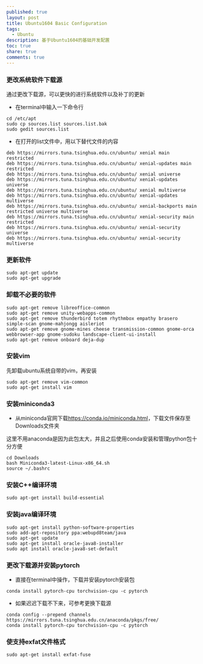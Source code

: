 ```yaml
---
published: true
layout: post
title: Ubuntu1604 Basic Configuration
tags:
  - Ubuntu
description: 基于Ubuntu1604的基础开发配置
toc: true
share: true
comments: true
---
```

### 更改系统软件下载源

通过更改下载源，可以更快的进行系统软件以及补丁的更新

- 在terminal中输入一下命令行

```
cd /etc/apt
sudo cp sources.list sources.list.bak
sudo gedit sources.list
```

- 在打开的list文件中，用以下替代文件的内容
```
deb https://mirrors.tuna.tsinghua.edu.cn/ubuntu/ xenial main restricted
deb https://mirrors.tuna.tsinghua.edu.cn/ubuntu/ xenial-updates main restricted
deb https://mirrors.tuna.tsinghua.edu.cn/ubuntu/ xenial universe
deb https://mirrors.tuna.tsinghua.edu.cn/ubuntu/ xenial-updates universe
deb https://mirrors.tuna.tsinghua.edu.cn/ubuntu/ xenial multiverse
deb https://mirrors.tuna.tsinghua.edu.cn/ubuntu/ xenial-updates multiverse
deb https://mirrors.tuna.tsinghua.edu.cn/ubuntu/ xenial-backports main restricted universe multiverse
deb https://mirrors.tuna.tsinghua.edu.cn/ubuntu/ xenial-security main restricted
deb https://mirrors.tuna.tsinghua.edu.cn/ubuntu/ xenial-security universe
deb https://mirrors.tuna.tsinghua.edu.cn/ubuntu/ xenial-security multiverse
```

### 更新软件

```
sudo apt-get update
sudo apt-get upgrade
```

### 卸载不必要的软件

```
sudo apt-get remove libreoffice-common
sudo apt-get remove unity-webapps-common
sudo apt-get remove thunderbird totem rhythmbox empathy brasero simple-scan gnome-mahjongg aisleriot
sudo apt-get remove gnome-mines cheese transmission-common gnome-orca webbrowser-app gnome-sudoku landscape-client-ui-install
sudo apt-get remove onboard deja-dup 
```

### 安装vim

先卸载ubuntu系统自带的vim，再安装

```
sudo apt-get remove vim-common
sudo apt-get install vim
```

### 安装miniconda3

- 从miniconda官网下载<https://conda.io/miniconda.html>，下载文件保存至Downloads文件夹

这里不用anaconda是因为此包太大，并且之后使用conda安装和管理python包十分方便

```
cd Downloads
bash Miniconda3-latest-Linux-x86_64.sh
source ~/.bashrc
```

### 安装C++编译环境

```
sudo apt-get install build-essential
```

### 安装java编译环境

```
sudo apt-get install python-software-properties
sudo add-apt-repository ppa:webupd8team/java
sudo apt-get update
sudo apt-get install oracle-java8-installer
sudo apt install oracle-java8-set-default
```

### 更改下载源并安装pytorch

- 直接在terminal中操作，下载并安装pytorch安装包

```
conda install pytorch-cpu torchvision-cpu -c pytorch
```

- 如果迟迟下载不下来，可参考更换下载源

```
conda config --prepend channels https://mirrors.tuna.tsinghua.edu.cn/anaconda/pkgs/free/
conda install pytorch-cpu torchvision-cpu -c pytorch
```

### 使支持exfat文件格式

```
sudo apt-get install exfat-fuse
```
